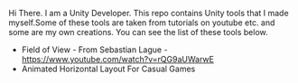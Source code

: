 Hi There. I am a Unity Developer.  This repo contains Unity tools that I made myself.Some of these tools are taken from tutorials on youtube etc. and some are my own creations. You can see the list of these tools below.

 - Field of View - From Sebastian Lague - https://www.youtube.com/watch?v=rQG9aUWarwE
 - Animated Horizontal Layout For Casual Games
